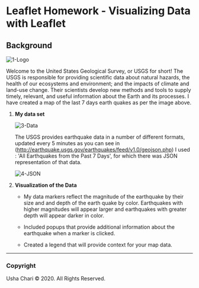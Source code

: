 # Leaflet Homework - Visualizing Data with Leaflet

## Background

![1-Logo](Images/MyLeafletImage.png)

Welcome to the United States Geological Survey, or USGS for short! The USGS is responsible for providing scientific data about natural hazards, the health of our ecosystems and environment; and the impacts of climate and land-use change. Their scientists develop new methods and tools to supply timely, relevant, and useful information about the Earth and its processes. I have created a map of the last 7 days earth quakes as per the image above.



1. **My data set**

   ![3-Data](Images/3-Data.png)

   The USGS provides earthquake data in a number of different formats, updated every 5 minutes as you can see in (http://earthquake.usgs.gov/earthquakes/feed/v1.0/geojson.php) I used : 'All Earthquakes from the Past 7 Days', for which there was JSON representation of that data. 

   ![4-JSON](Images/4-JSON.png)

2. **Visualization of the Data**

   * My data markers reflect the magnitude of the earthquake by their size and and depth of the earth quake by color. Earthquakes with higher magnitudes will appear larger and earthquakes with greater depth will appear darker in color.

   * Included popups that provide additional information about the earthquake when a marker is clicked.

   * Created a legend that will provide context for your map data.

- - -

### Copyright

Usha Chari © 2020. All Rights Reserved.
